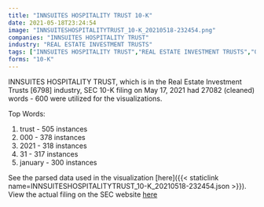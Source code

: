 ```yaml
---
title: "INNSUITES HOSPITALITY TRUST 10-K"
date: 2021-05-18T23:24:54
image: "INNSUITESHOSPITALITYTRUST_10-K_20210518-232454.png"
companies: "INNSUITES HOSPITALITY TRUST"
industry: "REAL ESTATE INVESTMENT TRUSTS"
tags: ["INNSUITES HOSPITALITY TRUST","REAL ESTATE INVESTMENT TRUSTS","05-17-2021","10-K"]
forms: "10-K"
---
```

INNSUITES HOSPITALITY TRUST, which is in the Real Estate Investment Trusts [6798] industry, SEC 10-K filing on May 17, 2021 had 27082 (cleaned) words - 600 were utilized for the visualizations.

Top Words:
1. trust - 505 instances
2. 000 - 378 instances
3. 2021 - 318 instances
4. 31 - 317 instances
5. january - 300 instances


See the parsed data used in the visualization [here]({{< staticlink name=INNSUITESHOSPITALITYTRUST_10-K_20210518-232454.json >}}).  
View the actual filing on the SEC website [here](https://www.sec.gov/Archives/edgar/data/82473/0001493152-21-011629.txt)